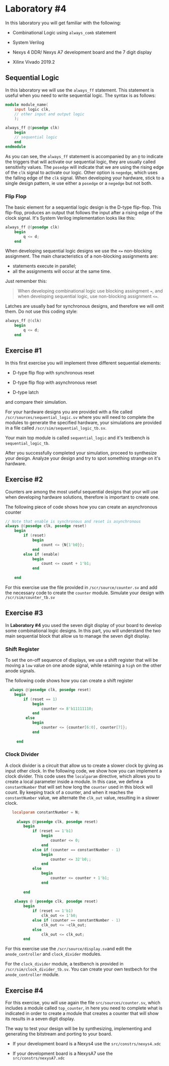 # Laboratory #4

In this laboratory you will get familiar with the following:

* Combinational Logic using `always_comb` statement

* System Verilog

* Nexys 4 DDR/ Nexys A7 development board and the 7 digit display

* Xilinx Vivado 2019.2

## Sequential Logic

In this laboratory we will use the `always_ff` statement. This statement is useful when you need to write sequential logic. The syntax is as follows:

```verilog
module module_name(
    input logic clk,
    // other input and output logic
    );

always_ff @(posedge clk)
    begin
    // sequential logic
    end
endmodule
```

As you can see, the `always_ff` statement is accompanied by an `@` to indicate the triggers that will activate our sequential logic, they are usually called sensitivity values. The `posedge` will indicate that we are using the rising edge of the `clk` signal to activate our logic. Other option is `negedge`, which uses the falling edge of the `clk` signal. When developing your hardware, stick to a single design pattern, ie use either a `posedge` or a `negedge` but not both.

### Flip Flop

The basic element for a sequential logic design is the D-type flip-flop. This flip-flop, produces an output that follows the input after a rising edge of the clock signal. It's System Verilog implementation looks like this:

```verilog
always_ff @(posedge clk)
    begin
        q <= d;
    end
```

When developing sequential logic designs we use the `<=` non-blocking assignment. The main characteristics of a non-blocking assignments are:

- statements execute in parallel;
- all the assignments will occur at the same time.

Just remember this:

> When developing combinational logic use blocking assingment `=`, and when developing sequential logic, use non-blocking assignment `<=`.



Latches are usually bad for synchronous designs, and therefore we will omit them. Do not use this coding style:

```verilog
always_ff @(clk)
    begin
        q <= d;
    end
```

## Exercise #1

In this first exercise you will implement three different sequential elements:

* D-type flip flop with synchronous reset

* D-type flip flop with asynchronous reset

* D-type latch

and compare their simulation. 

For your hardware designs you are provided with a file called `/scr/sources/sequential_logic.sv` where you will need to complete the modules to generate the specified hardware, your simulations are provided in a file called `/scr/sim/sequential_logic_tb.sv`.



Your main top module is called `sequential_logic` and it's testbench is `sequential_logic_tb`.



After you successfully completed your simulation, proceed to synthesize your design. Analyze your design and try to spot something strange on it's hardware.

## Exercise #2

Counters are among the most useful sequential designs that your will use when developing hardware solutions, therefore is important to create one.

The following piece of code shows how you can create an asynchronous counter

```verilog
// Note that enable is synchronous and reset is asynchronous
always @(posedge clk, posedge reset)
    begin
        if (reset)
            begin
                count <= {N{1'b0}};
            end
        else if (enable)
            begin
                count <= count + 1'b1;
            end
    
    end
```

For this exercise use the file provided in `/scr/source/counter.sv` and add the necessary code to create the `counter` module. Simulate your design with `/scr/sim/counter_tb.sv`

## Exercise #3

In **Laboratory #4**  you used the seven digit display of your board to develop some combinational logic designs. In this part, you will understand the two main sequential block that allow us to manage the seven digit display. 

### Shift Register

To set the on-off sequence of displays, we use a shift register that will be moving a `low` value on one anode signal, while retaining a `high` on the other anode signals.

The following code shows how you can create a shift register

```verilog
  always @(posedge clk, posedge reset)
    begin
        if (reset == 1)
            begin
                counter <= 8'b11111110;
            end
         else
            begin
                counter <= {counter[6:0], counter[7]};
            end
            
     end
```

### Clock Divider

A clock divider is a circuit that allow us to create a slower clock by giving as input other clock. In the following code, we show how you can implement a clock divider. This code uses the `localparam` directive, which allows you to create a local parameter inside a module. In this case, we define a `constantNumber` that will set how long the `counter` used in this block will count. By keeping track of a counter, and when it reaches the  `constantNumber` value, we alternate the `clk_out` value, resulting in a slower clock.

```verilog
   localparam constantNumber = N;
   
     always @(posedge clk, posedge reset)
        begin
            if (reset == 1'b1)
                begin
                    counter <= 0;
                end
            else if (counter == constantNumber - 1)
                begin
                    counter <= 32'b0;;
                end
            else
                begin
                    counter <= counter + 1'b1;
                end
        
        end
        
    always @ (posedge clk, posedge reset)
        begin
            if (reset == 1'b1)
                clk_out <= 1'b0;
            else if (counter == constantNumber - 1)
                clk_out <= ~clk_out;
            else
                clk_out <= clk_out;
        end 
```

For this exercise use the `/scr/source/display.sv`and edit the `anode_controller` and `clock_divider` modules.

For the `clock_divider` module, a testbench is provided in `/scr/sim/clock_divider_tb.sv`. You can create your own testbech for the `anode_controller` module.

## Exercise #4

For this exercise, you will use again the file `src/sources/counter.sv`,  which includes a module called `top_counter`, in here you need to complete what is indicated in order to create a module that creates a counter that will show its results in a seven digit display.

The way to test your design will be by synthesizing, implementing and generating the bitstream and porting to your board.

- If your development board is a Nexys4 use the `src/constrs/nexys4.xdc`

- If your development board is a NexysA7 use the `src/constrs/nexysA7.xdc`

